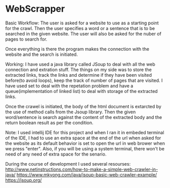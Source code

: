 # WebScrapper

Basic Workflow: The user is asked for a website to use as a starting point for the crawl. Then the user specifies a word or a sentence that is to be searched in the given website. The user will also be asked for the nuber of pages to search for.

Once everything is there the program makes the connection with the website and the search is initiated. 

Working: I have used a java library called JSoup to deal with all the web connection and extration stuff. The things on my side was to store the extracted links, track the links and determine if they have been visited before(to avoid loops), keep the track of number of pages that are visited. I have used set to deal with the repetation problem and have a queue(implementation of linked list) to deal with storage of the extracted links. 

Once the crawel is initiated, the body of the html document is extarcted by the use of method calls from the Jsoup library. Then the given word/sentence is search against the content of the extracted body and the return boolean result as per the condition.

Note: I used intellij IDE for this project and when I ran it in embeded terminal of the IDE, I had to use an extra space at the end of the url when asked for the website as its default behavior is set to open the url in web brower when we press "enter". Also, if you will be using a system terminal, there won't be need of any need of extra space for the senario.

During the course of development I used several resourses: 
http://www.netinstructions.com/how-to-make-a-simple-web-crawler-in-java/
https://www.mkyong.com/java/jsoup-basic-web-crawler-example/
https://jsoup.org/
